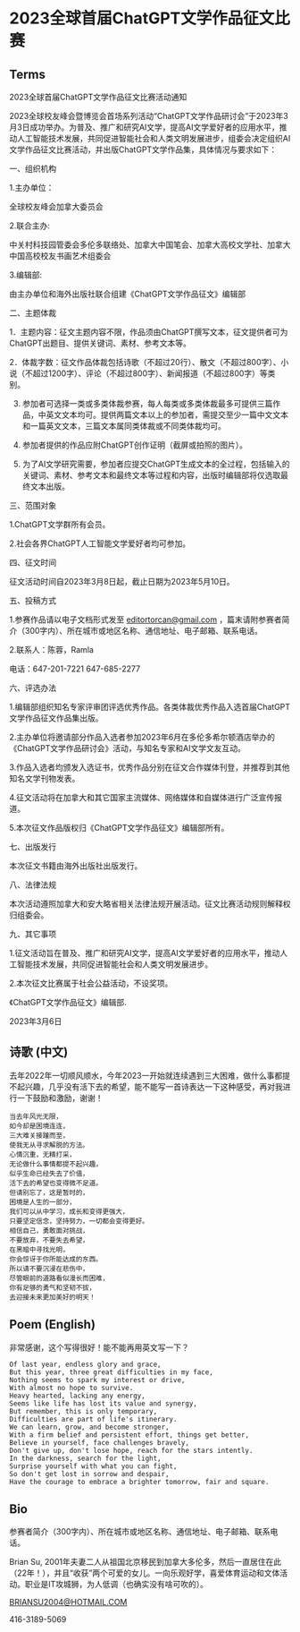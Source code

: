 # 2023全球首届ChatGPT文学作品征文比赛

## Terms

2023全球首届ChatGPT文学作品征文比赛活动通知

2023全球校友峰会暨博览会首场系列活动“ChatGPT文学作品研讨会”于2023年3月3日成功举办。为普及、推广和研究AI文学，提高AI文学爱好者的应用水平，推动人工智能技术发展，共同促进智能社会和人类文明发展进步，组委会决定组织AI文学作品征文比赛活动，并出版ChatGPT文学作品集，具体情况与要求如下：

一、组织机构

1.主办单位：

全球校友峰会加拿大委员会

2.联合主办:

中关村科技园管委会多伦多联络处、加拿大中国笔会、加拿大高校文学社、加拿大中国高校校友书画艺术组委会

3.编辑部:

由主办单位和海外出版社联合组建《ChatGPT文学作品征文》编辑部

二、主题体裁

1．主题内容：征文主题内容不限，作品须由ChatGPT撰写文本，征文提供者可为ChatGPT出题目、提供关键词、素材、参考文本等。

2．体裁字数：征文作品体裁包括诗歌（不超过20行）、散文（不超过800字）、小说（不超过1200字）、评论（不超过800字）、新闻报道（不超过800字）等类别。

3. 参加者可选择一类或多类体裁参赛，每人每类或多类体裁最多可提供三篇作品，中英文文本均可。提供两篇文本以上的参加者，需提交至少一篇中文文本和一篇英文文本，三篇文本属同类体裁或不同类体裁均可。

4. 参加者提供的作品应附ChatGPT创作证明（截屏或拍照的图片）。

5. 为了AI文学研究需要，参加者应提交ChatGPT生成文本的全过程，包括输入的关键词、素材、参考文本和最终文本等过程和内容，出版时编辑部将仅选取最终文本出版。

三、范围对象

1.ChatGPT文学群所有会员。

2.社会各界ChatGPT人工智能文学爱好者均可参加。

四、征文时间

征文活动时间自2023年3月8日起，截止日期为2023年5月10日。

五、投稿方式

1.参赛作品请以电子文档形式发至 editortorcan@gmail.com ，篇末请附参赛者简介（300字内）、所在城市或地区名称、通信地址、电子邮箱、联系电话。

2.联系人：陈蓉，Ramla

电话：647-201-7221 647-685-2277

六、评选办法

1.编辑部组织知名专家评审团评选优秀作品。各类体裁优秀作品入选首届ChatGPT文学作品征文作品集出版。

2.主办单位将邀请部分作品入选者参加2023年6月在多伦多希尔顿酒店举办的《ChatGPT文学作品研讨会》活动，与知名专家和AI文学文友互动。

3.作品入选者均颁发入选证书，优秀作品分别在征文合作媒体刊登，并推荐到其他知名文学刊物发表。

4.征文活动将在加拿大和其它国家主流媒体、网络媒体和自媒体进行广泛宣传报道。

5.本次征文作品版权归《ChatGPT文学作品征文》编辑部所有。

七、出版发行

本次征文书籍由海外出版社出版发行。

八、法律法规

本次活动遵照加拿大和安大略省相关法律法规开展活动。征文比赛活动规则解释权归组委会。

九、其它事项

1.征文活动旨在普及、推广和研究AI文学，提高AI文学爱好者的应用水平，推动人工智能技术发展，共同促进智能社会和人类文明发展进步。

2.本次征文比赛属于社会公益活动，不设奖项。

 《ChatGPT文学作品征文》编辑部.

2023年3月6日

## 诗歌 (中文)

去年2022年一切顺风顺水，今年2023一开始就连续遇到三大困难，做什么事都提不起兴趣，几乎没有活下去的希望，能不能写一首诗表达一下这种感受，再对我进行一下鼓励和激励，谢谢！

```dos
当去年风光无限，
如今却是困境连连，
三大难关接踵而至，
使我无从寻求解脱的方法。
心情沉重，无精打采，
无论做什么事情都提不起兴趣，
似乎生命已经失去了价值，
活下去的希望也变得微不足道。
但请别忘了，这是暂时的，
困境是人生的一部分，
我们可以从中学习，成长和变得更强大，
只要坚定信念，坚持努力，一切都会变得更好。
相信自己，勇敢面对挑战，
不要放弃，不要失去希望，
在黑暗中寻找光明，
你会惊讶于你所能达成的东西。
所以请不要沉浸在悲伤中，
尽管眼前的道路看似漫长而困难，
你有足够的勇气和坚韧不拔，
去迎接未来更加美好的明天！
```

## Poem (English)

非常感谢，这个写得很好！能不能再用英文写一下？

```dos
Of last year, endless glory and grace,
But this year, three great difficulties in my face,
Nothing seems to spark my interest or drive,
With almost no hope to survive.
Heavy hearted, lacking any energy,
Seems like life has lost its value and synergy,
But remember, this is only temporary,
Difficulties are part of life's itinerary.
We can learn, grow, and become stronger,
With a firm belief and persistent effort, things get better,
Believe in yourself, face challenges bravely,
Don't give up, don't lose hope, reach for the stars intently.
In the darkness, search for the light,
Surprise yourself with what you can fight,
So don't get lost in sorrow and despair,
Have the courage to embrace a brighter tomorrow, fair and square.
```

## Bio

参赛者简介（300字内）、所在城市或地区名称、通信地址、电子邮箱、联系电话。

Brian Su, 2001年夫妻二人从祖国北京移民到加拿大多伦多，然后一直居住在此（22年！），并且“收获”两个可爱的女儿。一向乐观好学，喜爱体育运动和文体活动。职业是IT攻城狮，为人低调（也确实没有啥可吹的）。

BRIANSU2004@HOTMAIL.COM

416-3189-5069
